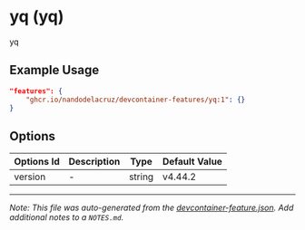 
# yq (yq)

yq

## Example Usage

```json
"features": {
    "ghcr.io/nandodelacruz/devcontainer-features/yq:1": {}
}
```

## Options

| Options Id | Description | Type | Default Value |
|-----|-----|-----|-----|
| version | - | string | v4.44.2 |



---

_Note: This file was auto-generated from the [devcontainer-feature.json](https://github.com/nandodelacruz/devcontainer-features/blob/main/src/yq/devcontainer-feature.json).  Add additional notes to a `NOTES.md`._
